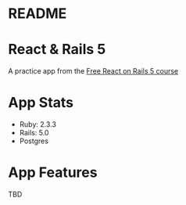 # README

# React & Rails 5

A practice app from the [Free React on Rails 5 course]('https://learnetto.com/tutorials/installation-and-setup-of-rails-5-app-with-react-rails-gem')

# App Stats

* Ruby: 2.3.3
* Rails: 5.0
* Postgres

# App Features

TBD

